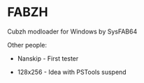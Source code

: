 # FABZH

Cubzh modloader for Windows by SysFAB64

Other people:

* Nanskip - First tester

* 128x256 - Idea with PSTools suspend
